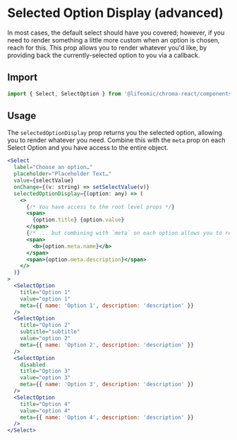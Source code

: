 # Selected Option Display (advanced)

In most cases, the default select should have you covered; however, if you need
to render something a little more custom when an option is chosen, reach for
this. This prop allows you to render whatever you'd like, by providing back the
currently-selected option to you via a callback.

<!-- STORY -->

## Import

```js
import { Select, SelectOption } from '@lifeomic/chroma-react/components/Select';
```

## Usage

The `selectedOptionDisplay` prop returns you the selected option, allowing you
to render whatever you need. Combine this with the `meta` prop on each Select
Option and you have access to the entire object.

```jsx
<Select
  label="Choose an option…"
  placeholder="Placeholder Text…"
  value={selectValue}
  onChange={(v: string) => setSelectValue(v)}
  selectedOptionDisplay={(option: any) => (
    <>
      {/* You have access to the root level props */}
      <span>
        {option.title} {option.value}
      </span>
      {/* ... but combining with `meta` on each option allows you to reach for full object props */}
      <span>
        <b>{option.meta.name}</b>
      </span>
      <span>{option.meta.description}</span>
    </>
  )}
>
  <SelectOption
    title="Option 1"
    value="option 1"
    meta={{ name: 'Option 1', description: 'description' }}
  />
  <SelectOption
    title="Option 2"
    subtitle="subtitle"
    value="option 2"
    meta={{ name: 'Option 2', description: 'description' }}
  />
  <SelectOption
    disabled
    title="Option 3"
    value="option 3"
    meta={{ name: 'Option 3', description: 'description' }}
  />
  <SelectOption
    title="Option 4"
    value="option 4"
    meta={{ name: 'Option 4', description: 'description' }}
  />
</Select>
```
